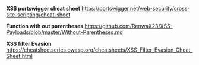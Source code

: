 <b>XSS portswigger cheat sheet</b>
https://portswigger.net/web-security/cross-site-scripting/cheat-sheet


<b>Function with out parentheses</b>
https://github.com/RenwaX23/XSS-Payloads/blob/master/Without-Parentheses.md


<b>XSS filter Evasion</b>
https://cheatsheetseries.owasp.org/cheatsheets/XSS_Filter_Evasion_Cheat_Sheet.html